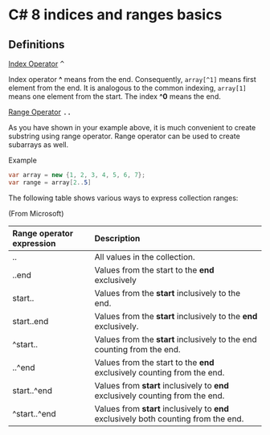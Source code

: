 ﻿# C# 8 indices and ranges basics


## Definitions

[Index Operator](https://learn.microsoft.com/en-us/dotnet/csharp/language-reference/operators/member-access-operators#index-from-end-operator-) <kbd>^</kbd>

Index operator **^** means from the end. Consequently, `array[^1]` means first element from the end. It is analogous to the common indexing, `array[1]` means one element from the start. The index **^0** means the end.

[Range Operator](https://learn.microsoft.com/en-us/dotnet/csharp/language-reference/operators/member-access-operators#range-operator-) <kbd>..</kbd>

As you have shown in your example above, it is much convenient to create substring using range operator. Range operator can be used to create subarrays as well.

Example

```csharp
var array = new {1, 2, 3, 4, 5, 6, 7};
var range = array[2..5]
```

The following table shows various ways to express collection ranges:

(From Microsoft)

| Range operator expression        |   Description
|:------------- |:-------------
| .. | All values in the collection. 
| ..end | Values from the start to the **end** exclusively
| start.. | Values from the **start** inclusively to the end.
| start..end | Values from the **start** inclusively to the **end** exclusively. 
| ^start.. | Values from the **start** inclusively to the end counting from the end.
| ..^end | Values from the start to the **end** exclusively counting from the end. 
| start..^end | Values from **start** inclusively to **end** exclusively counting from the end. 
| ^start..^end | Values from **start** inclusively to **end** exclusively both counting from the end. 